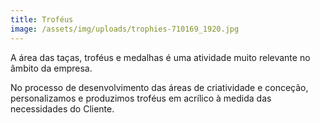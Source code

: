 ```yaml
---
title: Troféus
image: /assets/img/uploads/trophies-710169_1920.jpg
---
```

A área das taças, troféus e medalhas é uma atividade muito relevante no âmbito da empresa.

No processo de desenvolvimento das áreas de criatividade e conceção, personalizamos e produzimos troféus em acrílico à medida das necessidades do Cliente.
